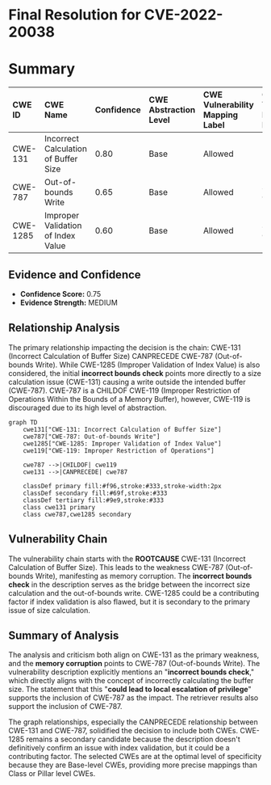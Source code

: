 # Final Resolution for CVE-2022-20038

# Summary
| CWE ID  | CWE Name                                     | Confidence | CWE Abstraction Level | CWE Vulnerability Mapping Label | CWE-Vulnerability Mapping Notes |
| :-------- | :------------------------------------------- | :--------- | :---------------------- | :------------------------------ | :------------------------------ |
| CWE-131 | Incorrect Calculation of Buffer Size     | 0.80      | Base                    | Allowed                        | Primary CWE                   |
| CWE-787 | Out-of-bounds Write                        | 0.65      | Base                    | Allowed                        | Secondary Candidate |
| CWE-1285 | Improper Validation of Index Value         | 0.60      | Base                    | Allowed                        | Secondary Candidate           |

## Evidence and Confidence

*   **Confidence Score:** 0.75
*   **Evidence Strength:** MEDIUM

## Relationship Analysis
The primary relationship impacting the decision is the chain: CWE-131 (Incorrect Calculation of Buffer Size) CANPRECEDE CWE-787 (Out-of-bounds Write). While CWE-1285 (Improper Validation of Index Value) is also considered, the initial **incorrect bounds check** points more directly to a size calculation issue (CWE-131) causing a write outside the intended buffer (CWE-787). CWE-787 is a CHILDOF CWE-119 (Improper Restriction of Operations Within the Bounds of a Memory Buffer), however, CWE-119 is discouraged due to its high level of abstraction.

```mermaid
graph TD
    cwe131["CWE-131: Incorrect Calculation of Buffer Size"]
    cwe787["CWE-787: Out-of-bounds Write"]
    cwe1285["CWE-1285: Improper Validation of Index Value"]
    cwe119["CWE-119: Improper Restriction of Operations"]
    
    cwe787 -->|CHILDOF| cwe119
    cwe131 -->|CANPRECEDE| cwe787
    
    classDef primary fill:#f96,stroke:#333,stroke-width:2px
    classDef secondary fill:#69f,stroke:#333
    classDef tertiary fill:#9e9,stroke:#333
    class cwe131 primary
    class cwe787,cwe1285 secondary
```

## Vulnerability Chain
The vulnerability chain starts with the **ROOTCAUSE** CWE-131 (Incorrect Calculation of Buffer Size). This leads to the weakness CWE-787 (Out-of-bounds Write), manifesting as memory corruption. The **incorrect bounds check** in the description serves as the bridge between the incorrect size calculation and the out-of-bounds write. CWE-1285 could be a contributing factor if index validation is also flawed, but it is secondary to the primary issue of size calculation.

## Summary of Analysis
The analysis and criticism both align on CWE-131 as the primary weakness, and the **memory corruption** points to CWE-787 (Out-of-bounds Write). The vulnerability description explicitly mentions an "**incorrect bounds check**," which directly aligns with the concept of incorrectly calculating the buffer size. The statement that this "**could lead to local escalation of privilege**" supports the inclusion of CWE-787 as the impact. The retriever results also support the inclusion of CWE-787.

The graph relationships, especially the CANPRECEDE relationship between CWE-131 and CWE-787, solidified the decision to include both CWEs. CWE-1285 remains a secondary candidate because the description doesn't definitively confirm an issue with index validation, but it could be a contributing factor. The selected CWEs are at the optimal level of specificity because they are Base-level CWEs, providing more precise mappings than Class or Pillar level CWEs.